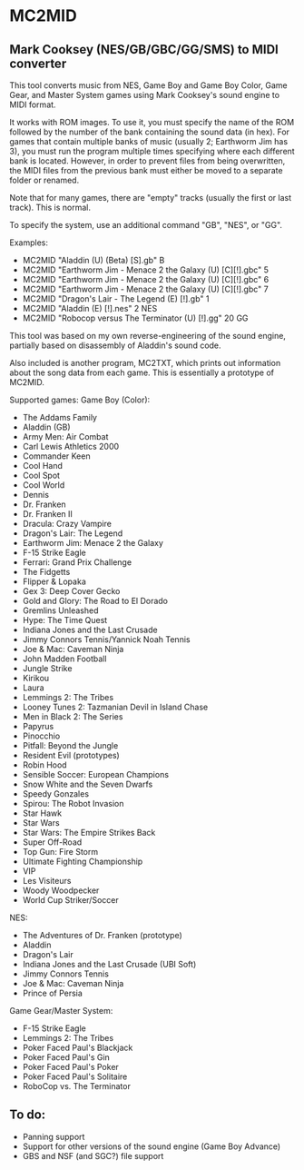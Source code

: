 # MC2MID

## Mark Cooksey (NES/GB/GBC/GG/SMS) to MIDI converter

This tool converts music from NES, Game Boy and Game Boy Color, Game Gear, and Master System games using Mark Cooksey's sound engine to MIDI format.

It works with ROM images. To use it, you must specify the name of the ROM followed by the number of the bank containing the sound data (in hex).
For games that contain multiple banks of music (usually 2; Earthworm Jim has 3), you must run the program multiple times specifying where each different bank is located. However, in order to prevent files from being overwritten, the MIDI files from the previous bank must either be moved to a separate folder or renamed.

Note that for many games, there are "empty" tracks (usually the first or last track). This is normal.

To specify the system, use an additional command "GB", "NES", or "GG".

Examples:
* MC2MID "Aladdin (U) (Beta) [S].gb" B
* MC2MID "Earthworm Jim - Menace 2 the Galaxy (U) [C][!].gbc" 5
* MC2MID "Earthworm Jim - Menace 2 the Galaxy (U) [C][!].gbc" 6
* MC2MID "Earthworm Jim - Menace 2 the Galaxy (U) [C][!].gbc" 7
* MC2MID "Dragon's Lair - The Legend (E) [!].gb" 1
* MC2MID "Aladdin (E) [!].nes" 2 NES
* MC2MID "Robocop versus The Terminator (U) [!].gg" 20 GG

This tool was based on my own reverse-engineering of the sound engine, partially based on disassembly of Aladdin's sound code.

Also included is another program, MC2TXT, which prints out information about the song data from each game. This is essentially a prototype of MC2MID.

Supported games:
Game Boy (Color):
  * The Addams Family
  * Aladdin (GB)
  * Army Men: Air Combat
  * Carl Lewis Athletics 2000
  * Commander Keen
  * Cool Hand
  * Cool Spot
  * Cool World
  * Dennis
  * Dr. Franken
  * Dr. Franken II
  * Dracula: Crazy Vampire
  * Dragon's Lair: The Legend
  * Earthworm Jim: Menace 2 the Galaxy
  * F-15 Strike Eagle
  * Ferrari: Grand Prix Challenge
  * The Fidgetts
  * Flipper & Lopaka
  * Gex 3: Deep Cover Gecko
  * Gold and Glory: The Road to El Dorado
  * Gremlins Unleashed
  * Hype: The Time Quest
  * Indiana Jones and the Last Crusade
  * Jimmy Connors Tennis/Yannick Noah Tennis
  * Joe & Mac: Caveman Ninja
  * John Madden Football
  * Jungle Strike
  * Kirikou
  * Laura
  * Lemmings 2: The Tribes
  * Looney Tunes 2: Tazmanian Devil in Island Chase
  * Men in Black 2: The Series
  * Papyrus
  * Pinocchio
  * Pitfall: Beyond the Jungle
  * Resident Evil (prototypes)
  * Robin Hood
  * Sensible Soccer: European Champions
  * Snow White and the Seven Dwarfs
  * Speedy Gonzales
  * Spirou: The Robot Invasion
  * Star Hawk
  * Star Wars
  * Star Wars: The Empire Strikes Back
  * Super Off-Road
  * Top Gun: Fire Storm
  * Ultimate Fighting Championship
  * VIP
  * Les Visiteurs
  * Woody Woodpecker
  * World Cup Striker/Soccer

NES:
  * The Adventures of Dr. Franken (prototype)
  * Aladdin
  * Dragon's Lair
  * Indiana Jones and the Last Crusade (UBI Soft)
  * Jimmy Connors Tennis
  * Joe & Mac: Caveman Ninja
  * Prince of Persia

Game Gear/Master System:
 * F-15 Strike Eagle
 * Lemmings 2: The Tribes
 * Poker Faced Paul's Blackjack
 * Poker Faced Paul's Gin
 * Poker Faced Paul's Poker
 * Poker Faced Paul's Solitaire
 * RoboCop vs. The Terminator

## To do:
  * Panning support
  * Support for other versions of the sound engine (Game Boy Advance)
  * GBS and NSF (and SGC?) file support
